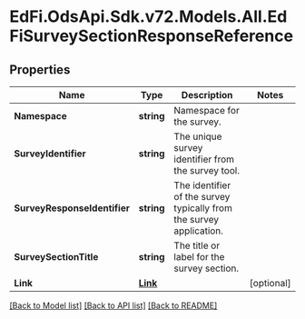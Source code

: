 # EdFi.OdsApi.Sdk.v72.Models.All.EdFiSurveySectionResponseReference

## Properties

Name | Type | Description | Notes
------------ | ------------- | ------------- | -------------
**Namespace** | **string** | Namespace for the survey. | 
**SurveyIdentifier** | **string** | The unique survey identifier from the survey tool. | 
**SurveyResponseIdentifier** | **string** | The identifier of the survey typically from the survey application. | 
**SurveySectionTitle** | **string** | The title or label for the survey section. | 
**Link** | [**Link**](Link.md) |  | [optional] 

[[Back to Model list]](../README.md#documentation-for-models) [[Back to API list]](../README.md#documentation-for-api-endpoints) [[Back to README]](../README.md)


